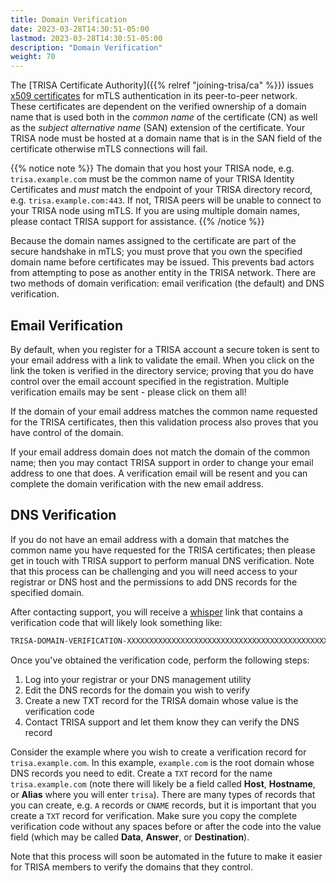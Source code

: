 ```yaml
---
title: Domain Verification
date: 2023-03-28T14:30:51-05:00
lastmod: 2023-03-28T14:30:51-05:00
description: "Domain Verification"
weight: 70
---
```


The [TRISA Certificate Authority]({{% relref "joining-trisa/ca" %}}) issues [x509 certificates](https://sectigo.com/resource-library/what-is-x509-certificate) for mTLS authentication in its peer-to-peer network. These certificates are dependent on the verified ownership of a domain name that is used both in the _common name_ of the certificate (CN) as well as the _subject alternative name_ (SAN) extension of the certificate. Your TRISA node must be hosted at a domain name that is in the SAN field of the certificate otherwise mTLS connections will fail.

{{% notice note %}}
The domain that you host your TRISA node, e.g. `trisa.example.com` must be the common name of your TRISA Identity Certificates and _must_ match the endpoint of your TRISA directory record, e.g. `trisa.example.com:443`. If not, TRISA peers will be unable to connect to your TRISA node using mTLS. If you are using multiple domain names, please contact TRISA support for assistance.
{{% /notice %}}

Because the domain names assigned to the certificate are part of the secure handshake in mTLS; you must prove that you own the specified domain name before certificates may be issued. This prevents bad actors from attempting to pose as another entity in the TRISA network. There are two methods of domain verification: email verification (the default) and DNS verification.

## Email Verification

By default, when you register for a TRISA account a secure token is sent to your email address with a link to validate the email. When you click on the link the token is verified in the directory service; proving that you do have control over the email account specified in the registration. Multiple verification emails may be sent - please click on them all!

If the domain of your email address matches the common name requested for the TRISA certificates, then this validation process also proves that you have control of the domain.

If your email address domain does not match the domain of the common name; then you may contact TRISA support in order to change your email address to one that does. A verification email will be resent and you can complete the domain verification with the new email address.

## DNS Verification

If you do not have an email address with a domain that matches the common name you have requested for the TRISA certificates; then please get in touch with TRISA support to perform manual DNS verification. Note that this process can be challenging and you will need access to your registrar or DNS host and the permissions to add DNS records for the specified domain.

After contacting support, you will receive a [whisper](https://whisper.rotational.dev/) link that contains a verification code that will likely look something like:

```txt
TRISA-DOMAIN-VERIFICATION-XXXXXXXXXXXXXXXXXXXXXXXXXXXXXXXXXXXXXXXXXXXXXXXXXXXXXXXX
```

Once you've obtained the verification code, perform the following steps:

1. Log into your registrar or your DNS management utility
2. Edit the DNS records for the domain you wish to verify
3. Create a new TXT record for the TRISA domain whose value is the verification code
4. Contact TRISA support and let them know they can verify the DNS record

Consider the example where you wish to create a verification record for `trisa.example.com`. In this example, `example.com` is the root domain whose DNS records you need to edit. Create a `TXT` record for the name `trisa.example.com` (note there will likely be a field called **Host**, **Hostname**, or **Alias** where you will enter `trisa`). There are many types of records that you can create, e.g. `A` records or `CNAME` records, but it is important that you create a `TXT` record for verification. Make sure you copy the complete verification code without any spaces before or after the code into the value field (which may be called **Data**, **Answer**, or **Destination**).

Note that this process will soon be automated in the future to make it easier for TRISA members to verify the domains that they control.